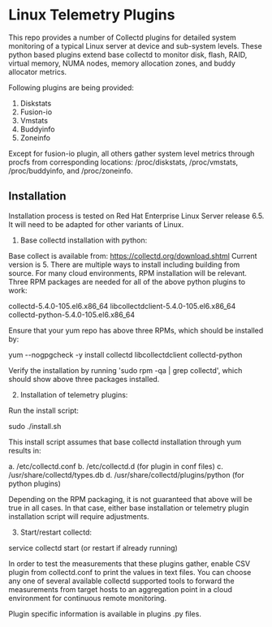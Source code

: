 Linux Telemetry Plugins
=======================

This repo provides a number of Collectd plugins for detailed system
 monitoring of a typical Linux server at device and sub-system
levels. These python based plugins extend base collectd to monitor
 disk, flash, RAID, virtual memory, NUMA nodes, memory allocation
 zones, and buddy allocator metrics.

Following plugins are being provided:

1. Diskstats
2. Fusion-io
3. Vmstats
4. Buddyinfo
5. Zoneinfo

Except for fusion-io plugin, all others gather system level metrics
through procfs from corresponding locations: /proc/diskstats,
/proc/vmstats, /proc/buddyinfo, and /proc/zoneinfo.

Installation
----------

Installation process is tested on Red Hat Enterprise Linux Server
release 6.5. It will need to be adapted for other variants of Linux.

1. Base collectd installation with python:

Base collect is available from:
https://collectd.org/download.shtml
Current version is 5. There are multiple ways to install including building from source. For
many cloud environments, RPM installation will be relevant. Three RPM
packages are needed for all of the above python plugins to work:

collectd-5.4.0-105.el6.x86_64
libcollectdclient-5.4.0-105.el6.x86_64
collectd-python-5.4.0-105.el6.x86_64


Ensure that your yum repo has above three RPMs, which should be
installed by:

yum --nogpgcheck -y install collectd libcollectdclient collectd-python

Verify the installation by running 'sudo rpm -qa | grep collectd',
which should show above three packages installed.

2. Installation of telemetry plugins:

Run the install script:

sudo ./install.sh

This install script assumes that base collectd installation through
yum results in:

a. /etc/collectd.conf
b. /etc/collectd.d (for plugin in conf files)
c. /usr/share/collectd/types.db
d. /usr/share/collectd/plugins/python (for python plugins)

Depending on the RPM packaging, it is not guaranteed that above will
be true in all cases. In that case, either base installation or
telemetry plugin installation script will require adjustments.


3. Start/restart collectd:

service collectd start (or restart if already running)

In order to test the measurements that these plugins gather, enable
CSV plugin from collectd.conf to print the values in text files. You
can choose any one of several available collectd supported tools to forward the
measurements from target hosts to an aggregation point in a cloud
environment for continuous remote monitoring.

Plugin specific information is available in plugins .py files.

